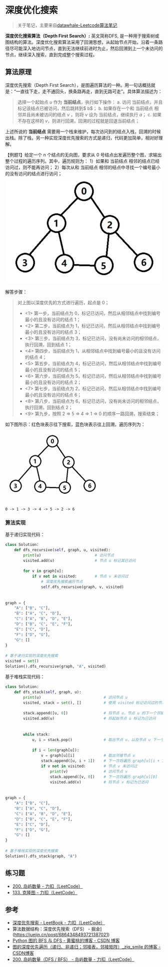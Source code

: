 # 深度优化搜索

> 关于笔记，主要来自[datawhale-Leetcode算法笔记](https://datawhalechina.github.io/leetcode-notes/#/ch01/01.01/01.01.02-Algorithm-Complexity)

**深度优化搜索算法（Depth First Search）:** 英文简称DFS, 是一种用于搜索树或图结构的算法。深度优化搜索算法采用了回溯思想，从起始节点开始，沿着一条路径尽可能深入地访问节点，直到无法继续前进时为止，然后回溯到上一个未访问的节点，继续深入搜索，直到完成整个搜索过程。

## 算法原理

深度优先搜索（Depth First Search），是图遍历算法的一种。用一句话概括就是：“一直往下走，走不通回头，换条路再走，直到无路可走”。具体算法描述为：

> 选择一个起始点 $u$ 作为 **当前结点**，执行如下操作：
> a. 访问 当前结点，并且标记该结点已被访问，然后跳转到$ b$；
> b. 如果存在一个和 当前结点 相邻并且尚未被访问的结点 $v$ ，则将 $v$ 设为 当前结点，继续执行 $a$；
> c. 如果不存在这样的 $v$，则进行回溯，回溯的过程就是回退当前结点；

上述所说的 **当前结点** 需要用一个栈来维护，每次访问到的结点入栈，回溯的时候出栈。除了栈，另一种实现深度优先搜索的方式是递归，代码更加简单，相对好理解。

【例题1】给定一个 n 个结点的无向图，要求从 0 号结点出发遍历整个图，求输出整个过程的遍历序列。其中，遍历规则为：
1）如果和 当前结点 相邻的结点已经访问过，则不能再访问；
2）每次从和 当前结点 相邻的结点中寻找一个编号最小的没有访问的结点进行访问；

![image-20231025193726856](.\img\image-20231025193726856.png)

解答步骤：

>   对上图以深度优先的方式进行遍历，起点是 0；
>
> - <1> 第一步，当前结点为 0，标记已访问，然后从相邻结点中找到编号最小的且没有访问的结点 1；
> - <2> 第二步，当前结点为 1，标记已访问，然后从相邻结点中找到编号最小的且没有访问的结点 3；
> - <3> 第三步，当前结点为 3，标记已访问，没有尚未访问的相邻结点，执行回溯，回到结点 1；
> - <4> 第四步，当前结点为 1，从相邻结点中找到编号最小的且没有访问的结点 4；
> - <5> 第五步，当前结点为 4，标记已访问，然后从相邻结点中找到编号最小的且没有访问的结点 5；
> - <6> 第六步，当前结点为 5，标记已访问，然后从相邻结点中找到编号最小的且没有访问的结点 2；
> - <7> 第七步，当前结点为 2，标记已访问，然后从相邻结点中找到编号最小的且没有访问的结点 6；
> - <8> 第八步，当前结点为 6，标记已访问，没有尚未访问的相邻结点，执行回溯，回到结点 2；
> - <9> 第九步，按照 2 => 5 => 4 => 1 => 0 的顺序一路回溯，搜索结束；

如下图所示：红色块表示往下搜索，蓝色块表示往上回溯，遍历序列为：

![v2-a1d51c918c90332cc7ccc49de788360a_b](.\img\v2-a1d51c918c90332cc7ccc49de788360a_b.webp)

```shell
0 -> 1 -> 3 -> 4 -> 5 -> 2 -> 6
```

### 算法实现

基于递归实现代码：

```python
class Solution:
    def dfs_recursive(self, graph, u, visited):
        print(u)                        # 访问节点
        visited.add(u)                  # 节点 u 标记其已访问

        for v in graph[u]:
            if v not in visited:        # 节点 v 未访问过
                # 深度优先搜索遍历节点
                self.dfs_recursive(graph, v, visited)
        

graph = {
    "A": ["B", "C"],
    "B": ["A", "C", "D"],
    "C": ["A", "B", "D", "E"],
    "D": ["B", "C", "E", "F"],
    "E": ["C", "D"],
    "F": ["D", "G"],
    "G": []
}

# 基于递归实现的深度优先搜索
visited = set()
Solution().dfs_recursive(graph, "A", visited)

```

基于堆栈实现代码：

```python
class Solution:
    def dfs_stack(self, graph, u):
        print(u)                            # 访问节点 u
        visited, stack = set(), []          # 使用 visited 标记访问过的节点, 使用栈 stack 存放临时节点
        
        stack.append([u, 0])                # 将节点 u，节点 u 的下一个邻接节点下标放入栈中，下次将遍历 graph[u][0]
        visited.add(u)                      # 将起始节点 u 标记为已访问
        
    
        while stack:
            u, i = stack.pop()              # 取出节点 u，以及节点 u 下一个将要访问的邻接节点下标 i
            
            if i < len(graph[u]):
                v = graph[u][i]             # 取出邻接节点 v
                stack.append([u, i + 1])    # 下一次将遍历 graph[u][i + 1]
                if v not in visited:        # 节点 v 未访问过
                    print(v)                # 访问节点 v
                    stack.append([v, 0])    # 下一次将遍历 graph[v][0]
                    visited.add(v)          # 将节点 v 标记为已访问                
        

graph = {
    "A": ["B", "C"],
    "B": ["A", "C", "D"],
    "C": ["A", "B", "D", "E"],
    "D": ["B", "C", "E", "F"],
    "E": ["C", "D"],
    "F": ["D", "G"],
    "G": []
}

# 基于堆栈实现的深度优先搜索
Solution().dfs_stack(graph, "A")

```

## 练习题

- [200. 岛屿数量 - 力扣（LeetCode）](https://leetcode.cn/problems/number-of-islands/)
- [133. 克隆图 - 力扣（LeetCode）](https://leetcode.cn/problems/clone-graph/)

## 参考

[^1]: https://zhuanlan.zhihu.com/p/441063468

- [深度优先搜索 - LeetBook - 力扣（LeetCode）](https://leetcode.cn/leetbook/read/dfs/egx6xc/)
- 算法数据结构：深度优先搜索（DFS） - 掘金](https://juejin.cn/post/6864348493721387021)
- [Python 图的 BFS 与 DFS - 黄蜜桃的博客 - CSDN 博客](https://blog.csdn.net/qq_37738656/article/details/83027943)
- [图的深度优先遍历（递归、非递归；邻接表，邻接矩阵）_zjq_smile 的博客 - CSDN博客](https://blog.csdn.net/zscfa/article/details/75947816)
- [200. 岛屿数量（DFS / BFS） - 岛屿数量 - 力扣（LeetCode）](https://leetcode.cn/problems/number-of-islands/solution/number-of-islands-shen-du-you-xian-bian-li-dfs-or-/)

